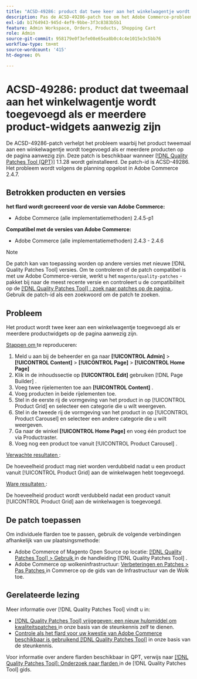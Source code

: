 ```yaml
---
title: "ACSD-49286: product dat twee keer aan het winkelwagentje wordt toegevoegd wanneer er meerdere producten-widgets aanwezig zijn"
description: Pas de ACSD-49286-patch toe om het Adobe Commerce-probleem op te lossen, waarbij het product tweemaal aan een winkelwagentje wordt toegevoegd wanneer er meerdere producten op de pagina aanwezig zijn.
exl-id: b1764943-945d-4ef9-9bbe-3f3c8383b5b1
feature: Admin Workspace, Orders, Products, Shopping Cart
role: Admin
source-git-commit: 958179e0f3efe08e65ea8b0c4c4e1015e3c5bb76
workflow-type: tm+mt
source-wordcount: '415'
ht-degree: 0%

---
```


# ACSD-49286: product dat tweemaal aan het winkelwagentje wordt toegevoegd als er meerdere product-widgets aanwezig zijn

De ACSD-49286-patch verhelpt het probleem waarbij het product tweemaal aan een winkelwagentje wordt toegevoegd als er meerdere producten op de pagina aanwezig zijn. Deze patch is beschikbaar wanneer [[!DNL Quality Patches Tool (QPT)]](/help/announcements/adobe-commerce-announcements/magento-quality-patches-released-new-tool-to-self-serve-quality-patches.md) 1.1.28 wordt geïnstalleerd. De patch-id is ACSD-49286. Het probleem wordt volgens de planning opgelost in Adobe Commerce 2.4.7.

## Betrokken producten en versies

**het flard wordt gecreeerd voor de versie van Adobe Commerce:**

* Adobe Commerce (alle implementatiemethoden) 2.4.5-p1

**Compatibel met de versies van Adobe Commerce:**

* Adobe Commerce (alle implementatiemethoden) 2.4.3 - 2.4.6

>[!NOTE]
>
>De patch kan van toepassing worden op andere versies met nieuwe [!DNL Quality Patches Tool] versies. Om te controleren of de patch compatibel is met uw Adobe Commerce-versie, werkt u het `magento/quality-patches` -pakket bij naar de meest recente versie en controleert u de compatibiliteit op de [[!DNL Quality Patches Tool] : zoek naar patches op de pagina ](https://experienceleague.adobe.com/tools/commerce-quality-patches/index.html) . Gebruik de patch-id als een zoekwoord om de patch te zoeken.

## Probleem

Het product wordt twee keer aan een winkelwagentje toegevoegd als er meerdere productwidgets op de pagina aanwezig zijn.

<u> Stappen om </u> te reproduceren:

1. Meld u aan bij de beheerder en ga naar **[!UICONTROL Admin]** > **[!UICONTROL Content]** > **[!UICONTROL Page]** > **[!UICONTROL Home Page]**
1. Klik in de inhoudssectie op **[!UICONTROL Edit]** gebruiken [!DNL Page Builder] .
1. Voeg twee rijelementen toe aan **[!UICONTROL Content]** .
1. Voeg producten in beide rijelementen toe.
1. Stel in de eerste rij de vormgeving van het product in op [!UICONTROL Product Grid] en selecteer een categorie die u wilt weergeven.
1. Stel in de tweede rij de vormgeving van het product in op [!UICONTROL Product Carousel] en selecteer een andere categorie die u wilt weergeven.
1. Ga naar de winkel **[!UICONTROL Home Page]** en voeg één product toe via Productraster.
1. Voeg nog een product toe vanuit [!UICONTROL Product Carousel] .

<u> Verwachte resultaten </u>:

De hoeveelheid product mag niet worden verdubbeld nadat u een product vanuit [!UICONTROL Product Grid] aan de winkelwagen hebt toegevoegd.

<u> Ware resultaten </u>:

De hoeveelheid product wordt verdubbeld nadat een product vanuit [!UICONTROL Product Grid] aan de winkelwagen is toegevoegd.

## De patch toepassen

Om individuele flarden toe te passen, gebruik de volgende verbindingen afhankelijk van uw plaatsingsmethode:

* Adobe Commerce of Magento Open Source op locatie: [[!DNL Quality Patches Tool]  > Gebruik ](https://experienceleague.adobe.com/docs/commerce-operations/tools/quality-patches-tool/usage.html) in de handleiding [!DNL Quality Patches Tool] .
* Adobe Commerce op wolkeninfrastructuur: [ Verbeteringen en Patches > Pas Patches ](https://experienceleague.adobe.com/docs/commerce-cloud-service/user-guide/develop/upgrade/apply-patches.html) in Commerce op de gids van de Infrastructuur van de Wolk toe. 

## Gerelateerde lezing

Meer informatie over [!DNL Quality Patches Tool] vindt u in:

* [[!DNL Quality Patches Tool]  vrijgegeven: een nieuw hulpmiddel om kwaliteitspatches ](/help/announcements/adobe-commerce-announcements/magento-quality-patches-released-new-tool-to-self-serve-quality-patches.md) in onze basis van de steunkennis zelf te dienen.
* [ Controle als het flard voor uw kwestie van Adobe Commerce beschikbaar is gebruikend  [!DNL Quality Patches Tool]](/help/support-tools/patches-available-in-qpt-tool/check-patch-for-magento-issue-with-magento-quality-patches.md) in onze basis van de steunkennis.

Voor informatie over andere flarden beschikbaar in QPT, verwijs naar [[!DNL Quality Patches Tool]: Onderzoek naar flarden ](https://experienceleague.adobe.com/tools/commerce-quality-patches/index.html) in de [!DNL Quality Patches Tool] gids.
